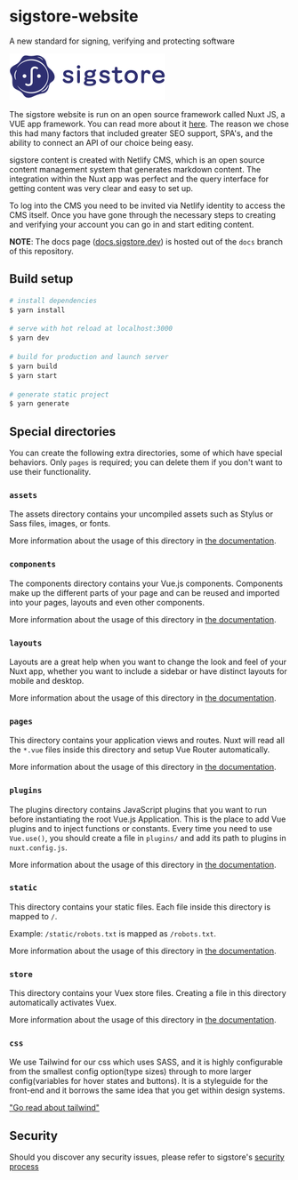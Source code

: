 # sigstore-website

A new standard for signing, verifying and protecting software

![sigstore logo][logo]

[logo]: /assets/icons/logo.svg 'sigstore logo'

The sigstore website is run on an open source framework called Nuxt JS, a VUE app framework. You can read more about it [here](https://nuxtjs.org/). The reason we chose this had many factors that included greater SEO support, SPA's, and the ability to connect an API of our choice being easy.

sigstore content is created with Netlify CMS, which is an open source content management system that generates markdown content. The integration within the Nuxt app was perfect and the query interface for getting content was very clear and easy to set up.

To log into the CMS you need to be invited via Netlify identity to access the CMS itself. Once you have gone through the necessary steps to creating and verifying your account you can go in and start editing content.

**NOTE**: The docs page ([docs.sigstore.dev](https://docs.sigstore.dev)) is hosted out of the `docs` branch of this repository.

## Build setup

```bash
# install dependencies
$ yarn install

# serve with hot reload at localhost:3000
$ yarn dev

# build for production and launch server
$ yarn build
$ yarn start

# generate static project
$ yarn generate
```

## Special directories

You can create the following extra directories, some of which have special behaviors. Only `pages` is required; you can delete them if you don't want to use their functionality.

### `assets`

The assets directory contains your uncompiled assets such as Stylus or Sass files, images, or fonts.

More information about the usage of this directory in [the documentation](https://nuxtjs.org/docs/2.x/directory-structure/assets).

### `components`

The components directory contains your Vue.js components. Components make up the different parts of your page and can be reused and imported into your pages, layouts and even other components.

More information about the usage of this directory in [the documentation](https://nuxtjs.org/docs/2.x/directory-structure/components).

### `layouts`

Layouts are a great help when you want to change the look and feel of your Nuxt app, whether you want to include a sidebar or have distinct layouts for mobile and desktop.

More information about the usage of this directory in [the documentation](https://nuxtjs.org/docs/2.x/directory-structure/layouts).

### `pages`

This directory contains your application views and routes. Nuxt will read all the `*.vue` files inside this directory and setup Vue Router automatically.

More information about the usage of this directory in [the documentation](https://nuxtjs.org/docs/2.x/get-started/routing).

### `plugins`

The plugins directory contains JavaScript plugins that you want to run before instantiating the root Vue.js Application. This is the place to add Vue plugins and to inject functions or constants. Every time you need to use `Vue.use()`, you should create a file in `plugins/` and add its path to plugins in `nuxt.config.js`.

More information about the usage of this directory in [the documentation](https://nuxtjs.org/docs/2.x/directory-structure/plugins).

### `static`

This directory contains your static files. Each file inside this directory is mapped to `/`.

Example: `/static/robots.txt` is mapped as `/robots.txt`.

More information about the usage of this directory in [the documentation](https://nuxtjs.org/docs/2.x/directory-structure/static).

### `store`

This directory contains your Vuex store files. Creating a file in this directory automatically activates Vuex.

More information about the usage of this directory in [the documentation](https://nuxtjs.org/docs/2.x/directory-structure/store).

### `css`

We use Tailwind for our css which uses SASS, and it is highly configurable from the smallest config option(type sizes) through to more larger config(variables for hover states and buttons). It is a styleguide for the front-end and it borrows the same idea that you get within design systems.

["Go read about tailwind"](https://tailwindcss.com/)

## Security

Should you discover any security issues, please refer to sigstore's [security
process](https://github.com/sigstore/.github/blob/main/SECURITY.md)
